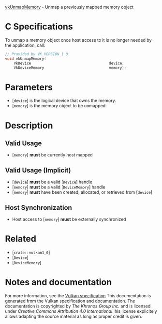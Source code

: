 [vkUnmapMemory](https://www.khronos.org/registry/vulkan/specs/1.3-extensions/man/html/vkUnmapMemory.html) - Unmap a previously mapped memory object

# C Specifications
To unmap a memory object once host access to it is no longer needed by the
application, call:
```c
// Provided by VK_VERSION_1_0
void vkUnmapMemory(
    VkDevice                                    device,
    VkDeviceMemory                              memory);
```

# Parameters
- [`device`] is the logical device that owns the memory.
- [`memory`] is the memory object to be unmapped.

# Description
## Valid Usage
-  [`memory`] **must**  be currently host mapped

## Valid Usage (Implicit)
-  [`device`] **must**  be a valid [`Device`] handle
-  [`memory`] **must**  be a valid [`DeviceMemory`] handle
-  [`memory`] **must**  have been created, allocated, or retrieved from [`device`]

## Host Synchronization
- Host access to [`memory`] **must**  be externally synchronized

# Related
- [`crate::vulkan1_0`]
- [`Device`]
- [`DeviceMemory`]

# Notes and documentation
For more information, see the [Vulkan specification](https://www.khronos.org/registry/vulkan/specs/1.3-extensions/html/vkspec.html)
This documentation is generated from the Vulkan specification and documentation.
The documentation is copyrighted by *The Khronos Group Inc.* and is licensed under *Creative Commons Attribution 4.0 International*.
his license explicitely allows adapting the source material as long as proper credit is given.
        